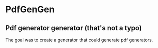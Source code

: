 # PdfGenGen

## Pdf generator generator (that's not a typo)

The goal was to create a generator that could generate pdf generators.
